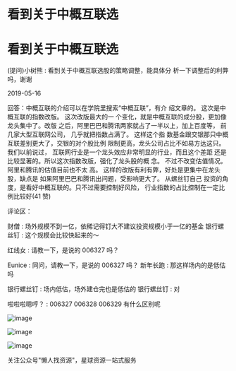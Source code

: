 # 看到关于中概互联选

# 看到关于中概互联选

(提问)小树熊 : 看到关于中概互联选股的策略调整，能具体分 析一下调整后的利弊吗，谢谢

2019-05-16

回答：中概互联的介绍可以在学院里搜索“中概互联”，有介 绍文章的。 这次是中概互联的指数改版。 这次改版最大的一 个变化，就是中概互联的成分股，更加像龙头集中了。改版 之后，阿里巴巴和腾讯两家就占了一半以上，加上百度等， 前几家大型互联网公司， 几乎就把指数占满了。 这样这个指 数基金跟交银那只中概互联差别更大了，交银的对个股比例 限制更高，龙头公司占比不如易方达这只。 我们以前说过， 互联网行业是一个龙头效应非常明显的行业，而且这个差距 还是比较显著的。所以这次指数改版，强化了龙头股的概 念。 不过不改变估值情况。阿里和腾讯的估值目前也不太 高。 这样的改版有利有弊，好处是更集中在龙头股，缺点是 如果阿里巴巴和腾讯出问题，受影响更大了。 从螺丝钉自己 投资的角度，是看好中概互联的。只不过需要控制好风险， 行业指数的占比控制在一定比例比较好(41 赞)

评论区：

财僧 : 场外规模不到一亿，依稀记得钉大不建议投资规模小于一亿的基金 银行螺丝钉 : 这个规模会比较快起来的～

红线女 : 请教一下，是说的 006327 吗？

Eunice : 同问，请教一下，是说的 006327 吗？ 新年长跑 : 那这样场内的是低估吗

银行螺丝钉 : 场内低估，场外建仓完也是低估的 银行螺丝钉 : 对

啦啦啦嗯哼？ : 006327 006328 006329 有什么区别呢

![image](img/Image_220.png)

![image](img/Image_221.png)

![image](img/Image_222.png)

关注公众号"懒人找资源"，星球资源一站式服务